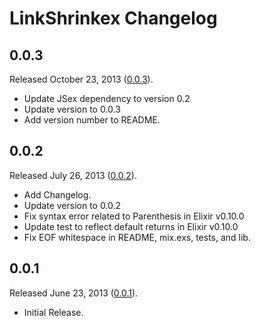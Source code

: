 # LinkShrinkex Changelog

## 0.0.3

Released October 23, 2013
([0.0.3](https://github.com/jonahoffline/link_shrinkex/tree/v0.0.3)).

* Update JSex dependency to version 0.2
* Update version to 0.0.3
* Add version number to README.


## 0.0.2

Released July 26, 2013
([0.0.2](https://github.com/jonahoffline/link_shrinkex/tree/v0.0.2)).

* Add Changelog.
* Update version to 0.0.2
* Fix syntax error related to Parenthesis in Elixir v0.10.0
* Update test to reflect default returns in Elixir v0.10.0
* Fix EOF whitespace in README, mix.exs, tests, and lib.


## 0.0.1

Released June 23, 2013
([0.0.1](https://github.com/jonahoffline/link_shrinkex)).

* Initial Release.

